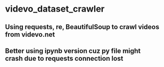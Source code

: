 # videvo_dataset_crawler
## Using requests, re, BeautifulSoup to crawl videos from videvo.net
## Better using ipynb version cuz py file might crash due to requests connection lost
